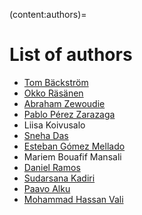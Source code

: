 (content:authors)=
# List of authors

<!-- remember to update also the files _config.yml and index.md -->

- [Tom Bäckström](https://research.aalto.fi/en/persons/tom-b%C3%A4ckstr%C3%B6m)
- [Okko Räsänen](https://researchportal.tuni.fi/en/persons/okko-r%C3%A4s%C3%A4nen)
- [Abraham Zewoudie](https://research.aalto.fi/en/persons/abraham-zewoudie)
- [Pablo Pérez Zarazaga](https://www.kth.se/profile/pablopz)
- Liisa Koivusalo
- [Sneha Das](https://www.dtu.dk/person/sneha-das?id=160076&entity=profile)
- [Esteban Gómez Mellado](https://www.linkedin.com/in/eagomez/)
- Mariem Bouafif Mansali
- [Daniel Ramos](http://arantxa.ii.uam.es/~dramos/index.html)
- [Sudarsana Kadiri](https://www.isi.edu/directory/skadiri/)
- [Paavo Alku](https://research.aalto.fi/en/persons/paavo-alku)
- [Mohammad Hassan Vali](https://research.aalto.fi/en/persons/mohammadhassan-vali)